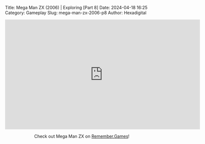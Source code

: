 Title: Mega Man ZX (2006) | Exploring [Part 8]
Date: 2024-04-18 16:25
Category: Gameplay
Slug: mega-man-zx-2006-p8
Author: Hexadigital

<center><iframe src="https://www.youtube.com/embed/xliaQxK5QNk?feature=oembed" allow="accelerometer; autoplay; encrypted-media; gyroscope; picture-in-picture" width="640" height="360" frameborder="0"></iframe>

Check out Mega Man ZX on [Remember.Games](https://remember.games/game/2297/mega-man-zx/)!</center>
